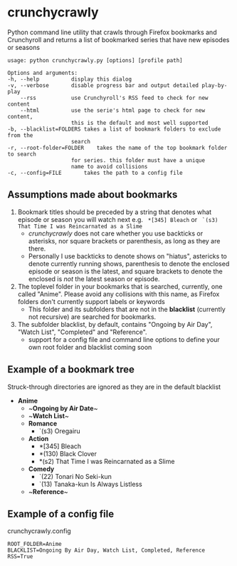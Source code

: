 # crunchycrawly
Python command line utility that crawls through Firefox bookmarks and Crunchyroll and returns a list of bookmarked series that have new episodes or seasons

```
usage: python crunchycrawly.py [options] [profile path]

Options and arguments:
-h,	--help			display this dialog
-v,	--verbose		disable progress bar and output detailed play-by-play
	--rss			use Crunchyroll's RSS feed to check for new content
	--html			use the serie's html page to check for new content,
					this is the default and most well supported
-b,	--blacklist=FOLDERS	takes a list of bookmark folders to exclude from the
					search
-r,	--root-folder=FOLDER	takes the name of the top bookmark folder to search
					for series. this folder must have a unique
					name to avoid collisions
-c,	--config=FILE		takes the path to a config file
```

## Assumptions made about bookmarks
1. Bookmark titles should be preceded by a string that denotes what episode or season you will watch next e.g. ` *[345] Bleach` or `` `(s3) That Time I was Reincarnated as a Slime``
      - *crunchycrawly* does not care whether you use backticks or asterisks, nor square brackets or parenthesis, as long as they are there.
      - Personally I use backticks to denote shows on "hiatus", astericks to denote currently running shows, parenthesis to denote the enclosed episode or season is the latest, and square brackets to denote the enclosed is *not* the latest season or episode.
2. The toplevel folder in your bookmarks that is searched, currently, one called "Anime". Please avoid any collisions with this name, as Firefox folders don't currently support labels or keywords
      - This folder and its subfolders that are not in the **blacklist** (currently not recursive) are searched for bookmarks.
3. The subfolder blacklist, by default, contains "Ongoing by Air Day", "Watch List", "Completed" and "Reference".
      - support for a config file and command line options to define your own root folder and blacklist coming soon

## Example of a bookmark tree
Struck-through directories are ignored as they are in the default blacklist
- **Anime**
   + ~**Ongoing by Air Date**~
   + ~**Watch List**~
   + **Romance**
      + `(s3) Oregairu
   + **Action**
      + *[345] Bleach
      + *(130) Black Clover
      + *(s2) That Time I was Reincarnated as a Slime
   + **Comedy**
      + `(22) Tonari No Seki-kun
      + `(13) Tanaka-kun Is Always Listless
   + ~**Reference**~
   
## Example of a config file
crunchycrawly.config
```
ROOT_FOLDER=Anime
BLACKLIST=Ongoing By Air Day, Watch List, Completed, Reference
RSS=True
```
